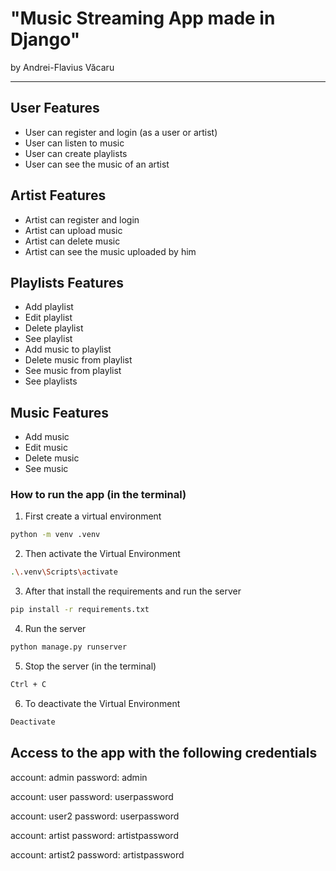 # "Music Streaming App made in Django"
by Andrei-Flavius Văcaru

--------------


## User Features

- User can register and login (as a user or artist)
- User can listen to music
- User can create playlists
- User can see the music of an artist

## Artist Features

- Artist can register and login
- Artist can upload music
- Artist can delete music
- Artist can see the music uploaded by him

## Playlists Features

- Add playlist
- Edit playlist
- Delete playlist
- See playlist
- Add music to playlist
- Delete music from playlist
- See music from playlist
- See playlists

## Music Features

- Add music
- Edit music
- Delete music
- See music


### How to run the app (in the terminal)
1. First create a virtual environment
```bash
python -m venv .venv 
```
2. Then activate the Virtual Environment
```bash
.\.venv\Scripts\activate 
```
3. After that install the requirements and run the server
```bash
pip install -r requirements.txt
```
4. Run the server
```bash
python manage.py runserver
```
5. Stop the server (in the terminal)
```bash
Ctrl + C 
```
6. To deactivate the Virtual Environment
```bash
Deactivate
```

## Access to the app with the following credentials

account: admin
password: admin

account: user
password: userpassword

account: user2
password: userpassword

account: artist
password: artistpassword

account: artist2
password: artistpassword